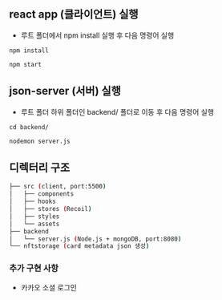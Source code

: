 ## react app (클라이언트) 실행

- 루트 폴더에서 npm install 실행 후 다음 명령어 실행

```
npm install
```

```
npm start
```

## json-server (서버) 실행

- 루트 폴더 하위 폴더인 backend/ 폴더로 이동 후 다음 명령어 실행

```
cd backend/
```

```
nodemon server.js
```

## 디렉터리 구조

```bash
├── src (client, port:5500)
│   ├── components
│   ├── hooks
│   ├── stores (Recoil)
│   ├── styles
│   └── assets
├── backend
│   └── server.js (Node.js + mongoDB, port:8080)
└── nftstorage (card metadata json 생성)
```

### 추가 구현 사항

- 카카오 소셜 로그인
